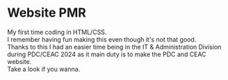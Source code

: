 # Website PMR

My first time coding in HTML/CSS.<br>
I remember having fun making this even though it's not that good.<br>
Thanks to this I had an easier time being in the IT & Administration Division during PDC/CEAC 2024 as it main duty is to make the PDC and CEAC website.<br>
Take a look if you wanna.
